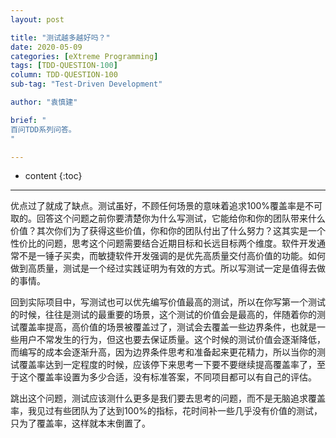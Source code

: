 ```yaml
---
layout: post

title: "测试越多越好吗？"
date: 2020-05-09
categories: [eXtreme Programming]
tags: [TDD-QUESTION-100]
column: TDD-QUESTION-100
sub-tag: "Test-Driven Development"

author: "袁慎建"

brief: "
百问TDD系列问答。
"

---
```


* content
{:toc}

---

优点过了就成了缺点。测试虽好，不顾任何场景的意味着追求100%覆盖率是不可取的。回答这个问题之前你要清楚你为什么写测试，它能给你和你的团队带来什么价值？其次你们为了获得这些价值，你和你的团队付出了什么努力？这其实是一个性价比的问题，思考这个问题需要结合近期目标和长远目标两个维度。软件开发通常不是一锤子买卖，而敏捷软件开发强调的是优先高质量交付高价值的功能。如何做到高质量，测试是一个经过实践证明为有效的方式。所以写测试一定是值得去做的事情。

回到实际项目中，写测试也可以优先编写价值最高的测试，所以在你写第一个测试的时候，往往是测试的最重要的场景，这个测试的价值会是最高的，伴随着你的测试覆盖率提高，高价值的场景被覆盖过了，测试会去覆盖一些边界条件，也就是一些用户不常发生的行为，但这也要去保证质量。这个时候的测试价值会逐渐降低，而编写的成本会逐渐升高，因为边界条件思考和准备起来更花精力，所以当你的测试覆盖率达到一定程度的时候，应该停下来思考一下要不要继续提高覆盖率了，至于这个覆盖率设置为多少合适，没有标准答案，不同项目都可以有自己的评估。

跳出这个问题，测试应该测什么更多是我们要去思考的问题，而不是无脑追求覆盖率，我见过有些团队为了达到100%的指标，花时间补一些几乎没有价值的测试，只为了覆盖率，这样就本末倒置了。

